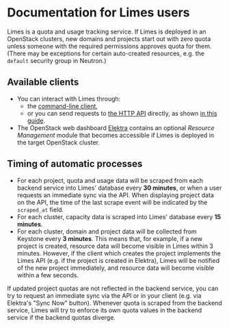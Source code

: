 # Documentation for Limes users

Limes is a quota and usage tracking service. If Limes is deployed in an OpenStack clusters, new domains and projects
start out with zero quota unless someone with the required permissions approves quota for them. (There may be exceptions
for certain auto-created resources, e.g. the `default` security group in Neutron.)

## Available clients

* You can interact with Limes through:
	* the [command-line client](https://github.com/sapcc/limesctl),
	* or you can send requests to [the HTTP API](./api-v1-specification.md) directly, as shown [in this guide](./api-example.md).
* The OpenStack web dashboard [Elektra](https://github.com/sapcc/elektra) contains an optional *Resource Management*
  module that becomes accessible if Limes is deployed in the target OpenStack cluster.

## Timing of automatic processes

* For each project, quota and usage data will be scraped from each backend service into Limes' database every **30
  minutes**, or when a user requests an immediate sync via the API. When displaying project data on the API, the time of
  the last scrape event will be indicated by the `scraped_at` field.
* For each cluster, capacity data is scraped into Limes' database every **15 minutes**.
* For each cluster, domain and project data will be collected from Keystone every **3 minutes**. This means that, for
  example, if a new project is created, resource data will become visible in Limes within 3 minutes. However, if the
  client which creates the project implements the Limes API (e.g. if the project is created in Elektra), Limes will be
  notified of the new project immediately, and resource data will become visible within a few seconds.

If updated project quotas are not reflected in the backend service, you can try to request an immediate sync via the API
or in your client (e.g. via Elektra's "Sync Now" button). Whenever quota is scraped from the backend service, Limes will
try to enforce its own quota values in the backend service if the backend quotas diverge.
